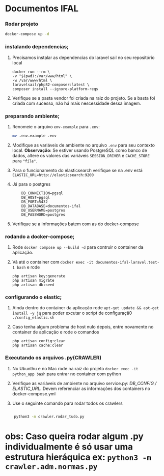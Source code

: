 # Documentos IFAL

### Rodar projeto

```sh
docker-compose up -d
```
 
### instalando dependencias;

1. Precisamos instalar as dependencias do laravel sail no seu repositório local
    ```
    docker run --rm \
    -v "$(pwd):/var/www/html" \
    -w /var/www/html \
    laravelsail/php82-composer:latest \
    composer install --ignore-platform-reqs
    ```

2. Verifique se a pasta vendor foi criada na raiz do projeto. Se a basta foi criada com sucesso, não há mais nescessidade dessa imagem.

### preparando ambiente;

1. Renomeie o arquivo `env-example` para `.env`:

    ```bash
    mv .env.example .env
    ```

2. Modifique as variáveis de ambiente no arquivo `.env` para seu contexto local. **Observação:** Se estiver usando PostgreSQL como banco de dados, altere os valores das variáveis `SESSION_DRIVER` e `CACHE_STORE` para `"file"`.

3. Para o funcionamento do elasticsearch verifique se na .env está `ELASTIC_URL=http://elasticsearch:9200`

4. Já para o postgres 
    ```
        DB_CONNECTION=pgsql
        DB_HOST=pgsql
        DB_PORT=5432
        DB_DATABASE=documentos-ifal
        DB_USERNAME=postgres
        DB_PASSWORD=postgres
    ```
5. Verifique se a informações batem com as do docker-compose


### rodando a docker-compose;

1. Rode `docker compose up --build -d` para contruir o container da aplicação.

2. Vá até o container com `docker exec -it documentos-ifal-laravel.test-1 bash` e rode
    ```
    php artisan key:generate
    php artisan migrate
    php artisan db:seed

    ```
### configurando o elastic;

1. Ainda dentro do container da aplicação rode `apt-get update && apt-get install -y jq` para poder excutar o script de configuraçã0 `./config_elastic.sh`

2. Caso tenha algum problema de host nulo depois, entre novamente no container de aplicação e rode o comandos
    ```
    php artisan config:clear
    php artisan cache:clear

    ```

### Executando os arquivos .py(CRAWLER)

1. No Ubunthu e no Mac rode na raiz do projeto `docker exec -it python_app bash` para entrar no container com python

2. Verifique as variáveis de ambiente no arquivo service.py: *DB_CONFIG / ELASTIC_URL*. Devem referenciar as informações dos containers no docker-compose.yml

3. Use o seguinte comando para rodar todos os crawlers
``` sh

    python3 -m crawler.rodar_tudo.py

```
# obs: Caso queira rodar algum .py individualmente é só usar uma estrutura hieráquica ex: `python3 -m crawler.adm.normas.py`